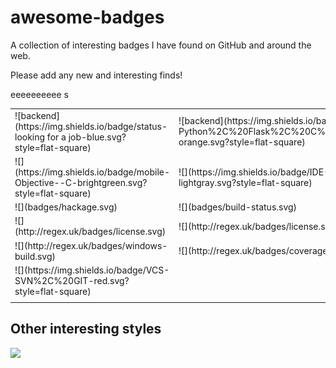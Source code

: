 # awesome-badges

A collection of interesting badges I have found on GitHub and around the web.

Please add any new and interesting finds!

<div>

<section>

<table>

<tbody>

<tr>

<td>![backend](https://img.shields.io/badge/status-looking for a job-blue.svg?style=flat-square)</td>

<td>![backend](https://img.shields.io/badge/back--end-Python%2C%20Flask%2C%20C%23%2C%20C%2FC%2B%2B%2C%20PHP-orange.svg?style=flat-square)</td>
eeeeeeeeee
<td>![frontend](https://img.shields.io/badge/front--end-javascript%2C%20jQuery-blue.svg?style=flat-square)</td>
s
</tr>

<tr>

<td>![](https://img.shields.io/badge/mobile-Objective--C-brightgreen.svg?style=flat-square)</td>

<td>![](https://img.shields.io/badge/IDE-Pycharm%2C%20SublimeText3-lightgray.svg?style=flat-square)</td>

<td>![](badges/blog.svg)</td>

</tr>

<tr>

<td>![](badges/hackage.svg)</td>

<td>![](badges/build-status.svg)</td>

<td>![](http://regex.uk/badges/hackage.svg)</td>

</tr>

<tr>

<td>![](http://regex.uk/badges/license.svg)</td>

<td>![](http://regex.uk/badges/license.svg)</td>

<td>![](http://regex.uk/badges/unix-build.svg)</td>

</tr>

<tr>

<td>![](http://regex.uk/badges/windows-build.svg)</td>

<td>![](http://regex.uk/badges/coverage.svg)</td>

<td>![](https://camo.githubusercontent.com/d459b7a029d0fcbedc4b81848019a62b3fa01ca1/687474703a2f2f696d672e736869656c64732e696f2f707970692f762f7261696e626f7773747265616d2e7376673f7374796c653d666c61742d737175617265)</td>

</tr>

<tr>

<td>![](https://img.shields.io/badge/VCS-SVN%2C%20GIT-red.svg?style=flat-square)</td>

<td></td>

<td></td>

</tr>

<tr>

<td></td>

<td></td>

<td></td>

</tr>

</tbody>

</table>

</section>

<section>

# Other interesting styles

![](https://raw.githubusercontent.com/tonsky/FiraCode/master/fira_code_patreon.png)

</section>

</div>
